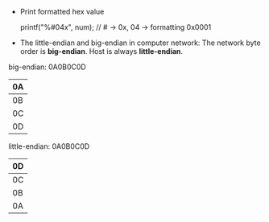+ Print formatted hex value

	printf("%#04x", num); // # -> 0x, 04 -> formatting 0x0001

+ The little-endian and big-endian in computer network: The network byte order is **big-endian**. Host is always **little-endian**.

big-endian: 0A0B0C0D

|0A|
|--|
|0B|
|0C|
|0D|


little-endian: 0A0B0C0D

|0D|
|--|
|0C|
|0B|
|0A|